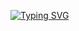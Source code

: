 <a href="https://git.io/typing-svg"><img src="https://readme-typing-svg.herokuapp.com?font=Fira+Code&pause=1000&background=EFFF2500&multiline=true&random=false&width=435&lines=%D0%A1%D0%B0%D0%BB%D0%B0%D0%BC%D1%87%D0%B8%D0%BA%2C+%D1%8F+%D0%A1%D0%B5%D0%BC%D1%91%D0%BD;%D0%9B%D1%8E%D0%B1%D0%BB%D1%8E+%D0%BF%D0%B8%D0%B2%D0%BE%2C+%D0%BF%D0%B5%D0%BB%D1%8C%D0%BC%D0%B5%D0%BD%D0%B8+%D0%B8+%D0%BA%D0%BE%D0%B5-%D0%BA%D0%BE%D0%B3%D0%BE+%D0%B5%D1%89%D1%91)" alt="Typing SVG" /></a>

<!---
gategorKit/gategorKit is a ✨ special ✨ repository because its `README.md` (this file) appears on your GitHub profile.
You can click the Preview link to take a look at your changes.
--->
